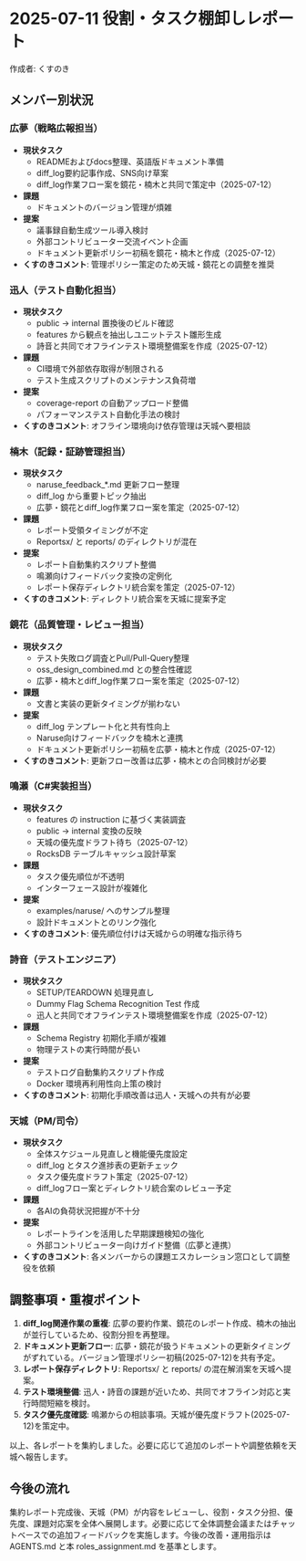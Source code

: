 # 2025-07-11 役割・タスク棚卸しレポート

作成者: くすのき

## メンバー別状況

### 広夢（戦略広報担当）
- **現状タスク**
  - READMEおよびdocs整理、英語版ドキュメント準備
  - diff_log要約記事作成、SNS向け草案
  - diff_log作業フロー案を鏡花・楠木と共同で策定中（2025-07-12）
- **課題**
  - ドキュメントのバージョン管理が煩雑
- **提案**
  - 議事録自動生成ツール導入検討
  - 外部コントリビューター交流イベント企画
  - ドキュメント更新ポリシー初稿を鏡花・楠木と作成（2025-07-12）
- **くすのきコメント**: 管理ポリシー策定のため天城・鏡花との調整を推奨

### 迅人（テスト自動化担当）
- **現状タスク**
  - public → internal 置換後のビルド確認
  - features から観点を抽出しユニットテスト雛形生成
  - 詩音と共同でオフラインテスト環境整備案を作成（2025-07-12）
- **課題**
  - CI環境で外部依存取得が制限される
  - テスト生成スクリプトのメンテナンス負荷増
- **提案**
  - coverage-report の自動アップロード整備
  - パフォーマンステスト自動化手法の検討
- **くすのきコメント**: オフライン環境向け依存管理は天城へ要相談

### 楠木（記録・証跡管理担当）
- **現状タスク**
  - naruse_feedback_*.md 更新フロー整理
  - diff_log から重要トピック抽出
  - 広夢・鏡花とdiff_log作業フロー案を策定（2025-07-12）
- **課題**
  - レポート受領タイミングが不定
  - Reportsx/ と reports/ のディレクトリが混在
- **提案**
  - レポート自動集約スクリプト整備
  - 鳴瀬向けフィードバック変換の定例化
  - レポート保存ディレクトリ統合案を策定（2025-07-12）
- **くすのきコメント**: ディレクトリ統合案を天城に提案予定

### 鏡花（品質管理・レビュー担当）
- **現状タスク**
  - テスト失敗ログ調査とPull/Pull-Query整理
  - oss_design_combined.md との整合性確認
  - 広夢・楠木とdiff_log作業フロー案を策定（2025-07-12）
- **課題**
  - 文書と実装の更新タイミングが揃わない
- **提案**
  - diff_log テンプレート化と共有性向上
  - Naruse向けフィードバックを楠木と連携
  - ドキュメント更新ポリシー初稿を広夢・楠木と作成（2025-07-12）
- **くすのきコメント**: 更新フロー改善は広夢・楠木との合同検討が必要

### 鳴瀬（C#実装担当）
- **現状タスク**
  - features の instruction に基づく実装調査
  - public → internal 変換の反映
  - 天城の優先度ドラフト待ち（2025-07-12）
  - RocksDB テーブルキャッシュ設計草案
- **課題**
  - タスク優先順位が不透明
  - インターフェース設計が複雑化
- **提案**
  - examples/naruse/ へのサンプル整理
  - 設計ドキュメントとのリンク強化
- **くすのきコメント**: 優先順位付けは天城からの明確な指示待ち

### 詩音（テストエンジニア）
- **現状タスク**
  - SETUP/TEARDOWN 処理見直し
  - Dummy Flag Schema Recognition Test 作成
  - 迅人と共同でオフラインテスト環境整備案を作成（2025-07-12）
- **課題**
  - Schema Registry 初期化手順が複雑
  - 物理テストの実行時間が長い
- **提案**
  - テストログ自動集約スクリプト作成
  - Docker 環境再利用性向上策の検討
- **くすのきコメント**: 初期化手順改善は迅人・天城への共有が必要

### 天城（PM/司令）
- **現状タスク**
  - 全体スケジュール見直しと機能優先度設定
  - diff_log とタスク進捗表の更新チェック
  - タスク優先度ドラフト策定（2025-07-12）
  - diff_logフロー案とディレクトリ統合案のレビュー予定
- **課題**
  - 各AIの負荷状況把握が不十分
- **提案**
  - レポートラインを活用した早期課題検知の強化
  - 外部コントリビューター向けガイド整備（広夢と連携）
- **くすのきコメント**: 各メンバーからの課題エスカレーション窓口として調整役を依頼

## 調整事項・重複ポイント
1. **diff_log関連作業の重複**: 広夢の要約作業、鏡花のレポート作成、楠木の抽出が並行しているため、役割分担を再整理。
2. **ドキュメント更新フロー**: 広夢・鏡花が扱うドキュメントの更新タイミングがずれている。バージョン管理ポリシー初稿(2025-07-12)を共有予定。
3. **レポート保存ディレクトリ**: Reportsx/ と reports/ の混在解消案を天城へ提案。
4. **テスト環境整備**: 迅人・詩音の課題が近いため、共同でオフライン対応と実行時間短縮を検討。
5. **タスク優先度確認**: 鳴瀬からの相談事項。天城が優先度ドラフト(2025-07-12)を策定中。

以上、各レポートを集約しました。必要に応じて追加のレポートや調整依頼を天城へ報告します。

## 今後の流れ
集約レポート完成後、天城（PM）が内容をレビューし、役割・タスク分担、優先度、課題対応案を全体へ展開します。必要に応じて全体調整会議またはチャットベースでの追加フィードバックを実施します。今後の改善・運用指示は AGENTS.md と本 roles_assignment.md を基準とします。
